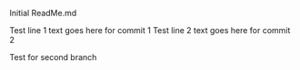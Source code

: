 Initial ReadMe.md

Test line 1 text goes here for commit 1
Test line 2 text goes here for commit 2


Test for second branch
